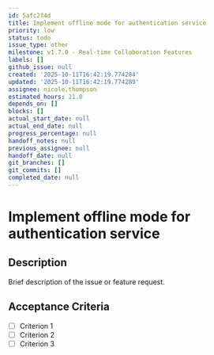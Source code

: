 ```yaml
---
id: 5afc2f4d
title: Implement offline mode for authentication service
priority: low
status: todo
issue_type: other
milestone: v1.7.0 - Real-time Collaboration Features
labels: []
github_issue: null
created: '2025-10-11T16:42:19.774284'
updated: '2025-10-11T16:42:19.774289'
assignee: nicole.thompson
estimated_hours: 21.0
depends_on: []
blocks: []
actual_start_date: null
actual_end_date: null
progress_percentage: null
handoff_notes: null
previous_assignee: null
handoff_date: null
git_branches: []
git_commits: []
completed_date: null
---
```


# Implement offline mode for authentication service

## Description

Brief description of the issue or feature request.

## Acceptance Criteria

- [ ] Criterion 1
- [ ] Criterion 2
- [ ] Criterion 3